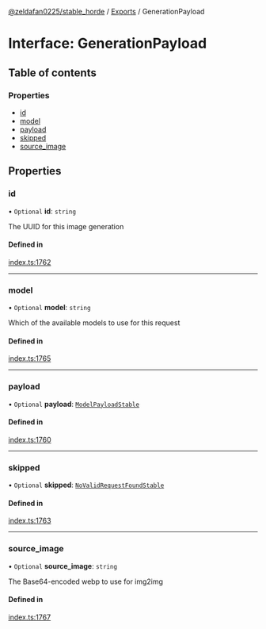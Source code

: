 [@zeldafan0225/stable_horde](../README.md) / [Exports](../modules.md) / GenerationPayload

# Interface: GenerationPayload

## Table of contents

### Properties

- [id](GenerationPayload.md#id)
- [model](GenerationPayload.md#model)
- [payload](GenerationPayload.md#payload)
- [skipped](GenerationPayload.md#skipped)
- [source\_image](GenerationPayload.md#source_image)

## Properties

### id

• `Optional` **id**: `string`

The UUID for this image generation

#### Defined in

[index.ts:1762](https://github.com/ZeldaFan0225/stable_horde/blob/bf3b9d2/index.ts#L1762)

___

### model

• `Optional` **model**: `string`

Which of the available models to use for this request

#### Defined in

[index.ts:1765](https://github.com/ZeldaFan0225/stable_horde/blob/bf3b9d2/index.ts#L1765)

___

### payload

• `Optional` **payload**: [`ModelPayloadStable`](ModelPayloadStable.md)

#### Defined in

[index.ts:1760](https://github.com/ZeldaFan0225/stable_horde/blob/bf3b9d2/index.ts#L1760)

___

### skipped

• `Optional` **skipped**: [`NoValidRequestFoundStable`](NoValidRequestFoundStable.md)

#### Defined in

[index.ts:1763](https://github.com/ZeldaFan0225/stable_horde/blob/bf3b9d2/index.ts#L1763)

___

### source\_image

• `Optional` **source\_image**: `string`

The Base64-encoded webp to use for img2img

#### Defined in

[index.ts:1767](https://github.com/ZeldaFan0225/stable_horde/blob/bf3b9d2/index.ts#L1767)

